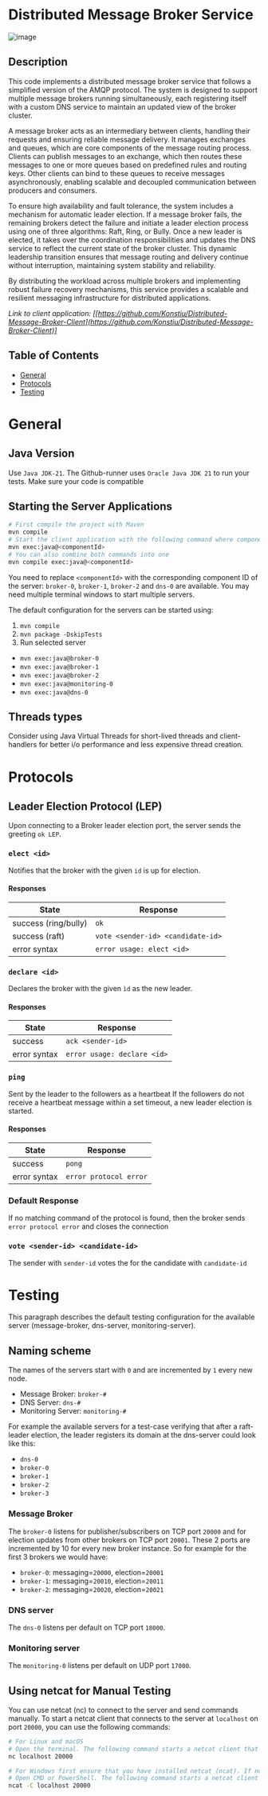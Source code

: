 <!--[![Review Assignment Due Date](https://classroom.github.com/assets/deadline-readme-button-22041afd0340ce965d47ae6ef1cefeee28c7c493a6346c4f15d667ab976d596c.svg)](https://classroom.github.com/a/cFyffb2i)
# Assignment 3: DSLab Leader Election and UDP Monitoring
This README serves as description for the project repository, examples of protocol responses and some information about
testing.
Please read the assignment description to find more details about the servers you have to implement and further
instructions.
-->
# Distributed Message Broker Service
![image](https://github.com/user-attachments/assets/ee75df25-ad37-48a9-8c74-7270f26107e1)


## Description
<!--*Link to client application: [https://github.com/nikiblauer/Distributed-Message-Broker-Service-Client](https://github.com/nikiblauer/Distributed-Message-Broker-Service-Client)*-->

This code implements a distributed message broker service that follows a simplified version of the AMQP protocol. The system is designed to support multiple message brokers running simultaneously, each registering itself with a custom DNS service to maintain an updated view of the broker cluster.

A message broker acts as an intermediary between clients, handling their requests and ensuring reliable message delivery. It manages exchanges and queues, which are core components of the message routing process. Clients can publish messages to an exchange, which then routes these messages to one or more queues based on predefined rules and routing keys. Other clients can bind to these queues to receive messages asynchronously, enabling scalable and decoupled communication between producers and consumers.

To ensure high availability and fault tolerance, the system includes a mechanism for automatic leader election. If a message broker fails, the remaining brokers detect the failure and initiate a leader election process using one of three algorithms: Raft, Ring, or Bully. Once a new leader is elected, it takes over the coordination responsibilities and updates the DNS service to reflect the current state of the broker cluster. This dynamic leadership transition ensures that message routing and delivery continue without interruption, maintaining system stability and reliability.

By distributing the workload across multiple brokers and implementing robust failure recovery mechanisms, this service provides a scalable and resilient messaging infrastructure for distributed applications.

*Link to client application: [[https://github.com/Konstiu/Distributed-Message-Broker-Client](https://github.com/Konstiu/Distributed-Message-Broker-Client)]*

## Table of Contents
- [General](#General)
- [Protocols](#Protocols)
- [Testing](#Testing)

# General

<!--## GitHub Classroom Grading

To grade this assignment, we will use GitHub Actions to automatically build and test the code submitted by students.
After pushing your
solution to the GitHub repository, the GitHub Actions will run automatically and provide feedback on the correctness of
the solution.
The grading feedback is provided at the end of the execution of the GitHub Actions Workflow. The feedback will contain
information about
each test case and whether it passed successfully or failed. If a test case failed, you will be able to see the error
output in the corresponding
execution step.-->

## Java Version
Use `Java JDK-21`. The Github-runner uses `Oracle Java JDK 21` to run your tests. Make sure your code is compatible

## Starting the Server Applications

```bash
# First compile the project with Maven
mvn compile
# Start the client application with the following command where componentId is one of client-0, client-1 or client-2.
mvn exec:java@<componentId>
# You can also combine both commands into one
mvn compile exec:java@<componentId>
```

You need to replace `<componentId>` with the corresponding component ID of the server: `broker-0`, `broker-1`,
`broker-2` and `dns-0` are available.
You may need multiple terminal windows to start multiple servers.

The default configuration for the servers can be started using:

1. `mvn compile`
2. `mvn package -DskipTests`
3. Run selected server
- `mvn exec:java@broker-0`
- `mvn exec:java@broker-1`
- `mvn exec:java@broker-2`
- `mvn exec:java@monitoring-0`
- `mvn exec:java@dns-0`

<!--## Protect Files and Directories
The following files and directories are protected and should not be modified by students since this will flag the submission with a `warning`:

- `.github/**/*` which is used for the GitHub Actions Workflows (e.g. Classroom Autograding-)
- `src/main/resources/**/*` which contains all the configuration files for this assignment-
- `src/test/**/*` which contains all the tests and further helper classes for this assignment-
- `pom.xml` which defines all necessary external dependencies for this assignment and is used to build and test the project with GitHub Actions

## Assignment Structure
The structure of the assignment is as follows:

- `src/main/java/**/*` contains all the source code for this assignment
- `src/main/test/**/*` contains all the tests and further helper classes for this assignment
-->
## Threads types
Consider using Java Virtual Threads for  short-lived threads and client-handlers for better i/o performance and less expensive thread creation.

# Protocols

## Leader Election Protocol (LEP)
Upon connecting to a Broker leader election port, the server sends the greeting `ok LEP`.

### `elect <id>`
Notifies that the broker with the given `id` is up for election.
#### Responses
| State                | Response                          |
|----------------------|-----------------------------------|
| success (ring/bully) | `ok`                              |
| success (raft)       | `vote <sender-id> <candidate-id>` |
| error syntax         | `error usage: elect <id>`         |

### `declare <id>`
Declares the broker with the given `ìd` as the new leader.
#### Responses
| State        | Response                    |
|--------------|-----------------------------|
| success      | `ack <sender-id>`           |
| error syntax | `error usage: declare <id>` |

### `ping`
Sent by the leader to the followers as a heartbeat If the followers do not receive
a heartbeat message within a set timeout, a new leader election is started.
#### Responses
| State        | Response               |
|--------------|------------------------|
| success      | `pong`                 |
| error syntax | `error protocol error` |

### Default Response
If no matching command of the protocol is found, then the broker sends `error protocol error` and closes the connection

### `vote <sender-id> <candidate-id>`
The sender with `sender-id` votes the for the candidate with `candidate-id`

# Testing
This paragraph describes the default testing configuration for the available server (message-broker, dns-server, monitoring-server).

## Naming scheme
The names of the servers start with `0` and are incremented by `1` every new node.

- Message Broker: `broker-#`
- DNS Server: `dns-#`
- Monitoring Server: `monitoring-#`

For example the available servers for
a test-case verifying that after a raft-leader election, the leader registers its domain at the dns-server could look like this:

- `dns-0`
- `broker-0`
- `broker-1`
- `broker-2`
- `broker-3`

### Message Broker
The `broker-0` listens for publisher/subscribers on TCP port `20000` and for election updates from other brokers on
TCP port `20001`. These 2 ports are incremented by 10 for every new broker instance. So for example for the first 3
brokers we would have:

- `broker-0`: messaging=`20000`, election=`20001`
- `broker-1`: messaging=`20010`, election=`20011`
- `broker-2`: messaging=`20020`, election=`20021`

### DNS server
The `dns-0` listens per default on TCP port `18000`.

### Monitoring server
The `monitoring-0` listens per default on UDP port `17000`.

## Using netcat for Manual Testing

You can use netcat (nc) to connect to the server and send commands manually. To start a netcat client that connects to
the server at `localhost` on port `20000`, you can use the following commands:

```bash
# For Linux and macOS
# Open the terminal. The following command starts a netcat client that connects to the server at localhost on port 20000.
nc localhost 20000
```

```bash
# For Windows first ensure that you have installed netcat (ncat). If not, you can download it from the following link: https://nmap.org/download.html#windows
# Open CMD or PowerShell. The following command starts a netcat client that connects to the server at localhost on port 20000.
ncat -C localhost 20000
```
